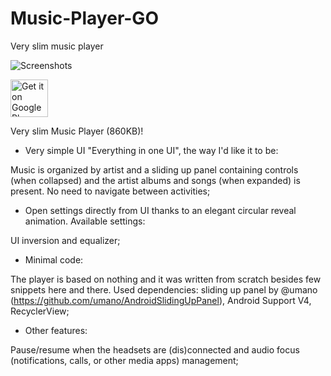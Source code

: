 # Music-Player-GO
Very slim music player

![Screenshots](https://lh4.googleusercontent.com/t_luKUy0oh7iVF2fwT_NZReyklk-UbAj0Q5wdaCW5FlNIrfJV_xol7lDzyl9iJBpz8pYJWez-ArhUPP8rpCWBQ=w1366-h637-rw)

<a href="https://play.google.com/apps/testing/com.iven.musicplayergo" target="_blank">
  <img alt="Get it on Google Play"
       src="https://play.google.com/intl/en_us/badges/images/generic/en-play-badge.png" height="60"/>
</a>


Very slim Music Player (860KB)!

- Very simple UI "Everything in one UI", the way I'd like it to be:

Music is organized by artist and a sliding up panel containing controls (when collapsed) and the artist albums and songs (when expanded) is present.  No need to navigate between activities;

-  Open settings directly from UI thanks to an elegant circular reveal animation. Available settings: 

UI inversion and equalizer;

- Minimal code:

The player is based on nothing and it was written from scratch besides few snippets here and there. 
Used dependencies: sliding up panel by @umano (https://github.com/umano/AndroidSlidingUpPanel), Android Support V4, RecyclerView;

- Other features: 

Pause/resume when the headsets are (dis)connected and audio focus (notifications, calls, or other media apps) management;
